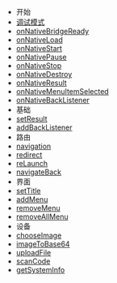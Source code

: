 * 开始
 * [调试模式](begin/debug)
 * [onNativeBridgeReady](begin/ready)
 * [onNativeLoad](begin/load)
 * [onNativeStart](begin/start)
 * [onNativePause](begin/pause)
 * [onNativeStop](begin/stop)
 * [onNativeDestroy](begin/destroy)
 * [onNativeResult](begin/result)
 * [onNativeMenuItemSelected](begin/menu)
 * [onNativeBackListener](begin/back)
* 基础
 * [setResult](basis/result)
 * [addBackListener](basis/back)
* 路由
 * [navigation](routes/navigation)
 * [redirect](routes/redirect)
 * [reLaunch](routes/reLaunch)
 * [navigateBack](routes/navigateBack)
* 界面
 * [setTitle](activity/title)
 * [addMenu](activity/add_menu)
 * [removeMenu](activity/remove_menu)
 * [removeAllMenu](activity/remove_all_menu)
* 设备
 * [chooseImage](routes/navigation)
 * [imageToBase64](routes/redirect)
 * [uploadFile](routes/reLaunch)
 * [scanCode](routes/navigateBack)
 * [getSystemInfo](routes/navigateBack)


